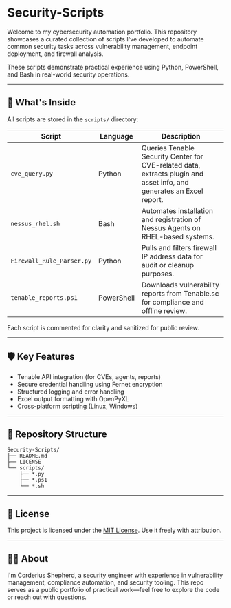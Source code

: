 # Security-Scripts

Welcome to my cybersecurity automation portfolio. This repository showcases a curated collection of scripts I've developed to automate common security tasks across vulnerability management, endpoint deployment, and firewall analysis.

These scripts demonstrate practical experience using Python, PowerShell, and Bash in real-world security operations.

---

## 🔧 What's Inside

All scripts are stored in the `scripts/` directory:

| Script                         | Language   | Description                                                                                                          |
| ------------------------------ | ---------- | -------------------------------------------------------------------------------------------------------------------- |
| `cve_query.py`                 | Python     | Queries Tenable Security Center for CVE-related data, extracts plugin and asset info, and generates an Excel report. |
| `nessus_rhel.sh`      | Bash       | Automates installation and registration of Nessus Agents on RHEL-based systems.                                      |
| `Firewall_Rule_Parser.py`        | Python     | Pulls and filters firewall IP address data for audit or cleanup purposes.                                            |
| `tenable_reports.ps1` | PowerShell | Downloads vulnerability reports from Tenable.sc for compliance and offline review.                                   |

<!-- Add more rows as you add more scripts -->

Each script is commented for clarity and sanitized for public review.

---

## 🛡️ Key Features

* Tenable API integration (for CVEs, agents, reports)
* Secure credential handling using Fernet encryption
* Structured logging and error handling
* Excel output formatting with OpenPyXL
* Cross-platform scripting (Linux, Windows)

---

## 📂 Repository Structure

```
Security-Scripts/
├── README.md
├── LICENSE
└── scripts/
    ├── *.py
    ├── *.ps1
    └── *.sh
```

---

## 📝 License

This project is licensed under the [MIT License](LICENSE). Use it freely with attribution.

---

## 🤛🏾 About

I'm Corderius Shepherd, a security engineer with experience in vulnerability management, compliance automation, and security tooling. This repo serves as a public portfolio of practical work—feel free to explore the code or reach out with questions.
